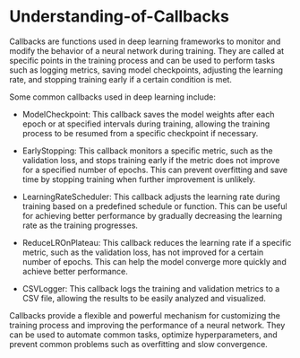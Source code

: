 # Understanding-of-Callbacks

Callbacks are functions used in deep learning frameworks to monitor and modify the behavior of a neural network during training. They are called at specific points in the training process and can be used to perform tasks such as logging metrics, saving model checkpoints, adjusting the learning rate, and stopping training early if a certain condition is met.

Some common callbacks used in deep learning include:

- ModelCheckpoint:
This callback saves the model weights after each epoch or at specified intervals during training, allowing the training process to be resumed from a specific checkpoint if necessary.

- EarlyStopping:
This callback monitors a specific metric, such as the validation loss, and stops training early if the metric does not improve for a specified number of epochs. This can prevent overfitting and save time by stopping training when further improvement is unlikely.

- LearningRateScheduler:
This callback adjusts the learning rate during training based on a predefined schedule or function. This can be useful for achieving better performance by gradually decreasing the learning rate as the training progresses.

- ReduceLROnPlateau:
This callback reduces the learning rate if a specific metric, such as the validation loss, has not improved for a certain number of epochs. This can help the model converge more quickly and achieve better performance.

- CSVLogger:
This callback logs the training and validation metrics to a CSV file, allowing the results to be easily analyzed and visualized.

Callbacks provide a flexible and powerful mechanism for customizing the training process and improving the performance of a neural network. They can be used to automate common tasks, optimize hyperparameters, and prevent common problems such as overfitting and slow convergence.
